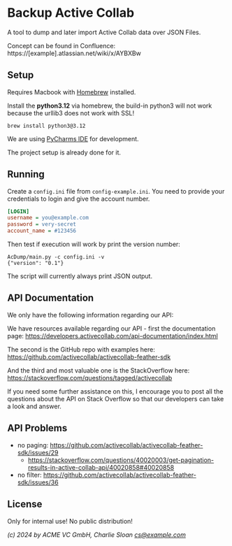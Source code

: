 # Backup Active Collab

A tool to dump and later import Active Collab data over JSON Files.

Concept can be found in
Confluence: https://[example].atlassian.net/wiki/x/AYBXBw

## Setup

Requires Macbook with [Homebrew](https://brew.sh) installed.

Install the **python3.12** via homebrew, the build-in python3 will not
work because the urllib3 does not work with SSL!

```console
brew install python3@3.12
```

We are using [PyCharms IDE](https://www.jetbrains.com/pycharm/) for
development.

The project setup is already done for it.

## Running

Create a `config.ini` file from `config-example.ini`. You need to
provide your credentials to login and give the account number.

```ini
[LOGIN]
username = you@example.com
password = very-secret
account_name = #123456
```

Then test if execution will work by print the version number:

```console
AcDump/main.py -c config.ini -v 
{"version": "0.1"}
```

The script will currently always print JSON output.


## API Documentation

We only have the following information regarding our API:

We have resources available regarding our API - first the documentation page: https://developers.activecollab.com/api-documentation/index.html

The second is the GitHub repo with examples here: https://github.com/activecollab/activecollab-feather-sdk

And the third and most valuable one is the StackOverflow here: https://stackoverflow.com/questions/tagged/activecollab

If you need some further assistance on this, I encourage you to post all the questions about the API on Stack Overflow so that our developers can take a look and answer.


## API Problems

- no paging: https://github.com/activecollab/activecollab-feather-sdk/issues/29
  - https://stackoverflow.com/questions/40020003/get-pagination-results-in-active-collab-api/40020858#40020858
- no filter: https://github.com/activecollab/activecollab-feather-sdk/issues/36

## License

Only for internal use!  No public distribution!

_(c) 2024 by ACME VC GmbH, Charlie Sloan <cs@example.com>_
